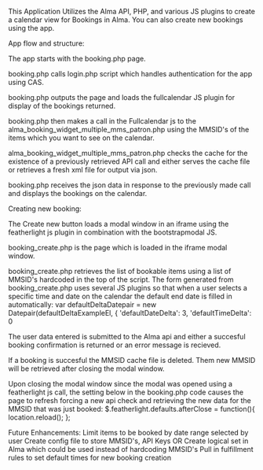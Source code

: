 This Application Utilizes the Alma API, PHP, and various JS plugins to create a 
calendar view for Bookings in Alma.  You can also create new bookings using the 
app.

App flow and structure:

The app starts with the booking.php page.

booking.php calls login.php script which handles authentication for the app using CAS.

booking.php outputs the page and loads the fullcalendar JS plugin for display of the bookings returned.

booking.php then makes a call in the Fullcalendar js to the alma_booking_widget_multiple_mms_patron.php
using the MMSID's of the items which you want to see on the calendar.

alma_booking_widget_multiple_mms_patron.php checks the cache for the existence of
a previously retrieved API call and either serves the cache file or retrieves a 
fresh xml file for output via json.

booking.php receives the json data in response to the previously made call and displays
the bookings on the calendar.

Creating new booking:

The Create new button loads a modal window in an iframe using the featherlight js plugin in
combination with the bootstrapmodal JS.

booking_create.php is the page which is loaded in the iframe modal window.

booking_create.php retrieves the list of bookable items using a list of MMSID's
hardcoded in the top of the script.
The form generated from booking_create.php uses several JS plugins so that when a 
user selects a specific time and date on the calendar the default end date is filled in
automatically:
var defaultDeltaDatepair = new Datepair(defaultDeltaExampleEl, {
             'defaultDateDelta': 3,
             'defaultTimeDelta': 0

The user data entered is submitted to the Alma api and either a succesful booking confirmation 
is returned or an error message is recieved.

If a booking is succesful the MMSID cache file is deleted.  Them new MMSID will be retrieved after closing
the modal window.

Upon closing the modal window since the modal was opened using a featherlight js call, the setting
below in the booking.php code causes the page to refresh forcing a new api check and retrieving the 
new data for the MMSID that was just booked:
$.featherlight.defaults.afterClose = function(){
    location.reload();
};


Future Enhancements:
Limit items to be booked by date range selected by user
Create config file to store MMSID's, API Keys OR
    Create logical set in Alma which could be used instead of hardcoding MMSID's
Pull in fulfillment rules to set default times for new booking creation




